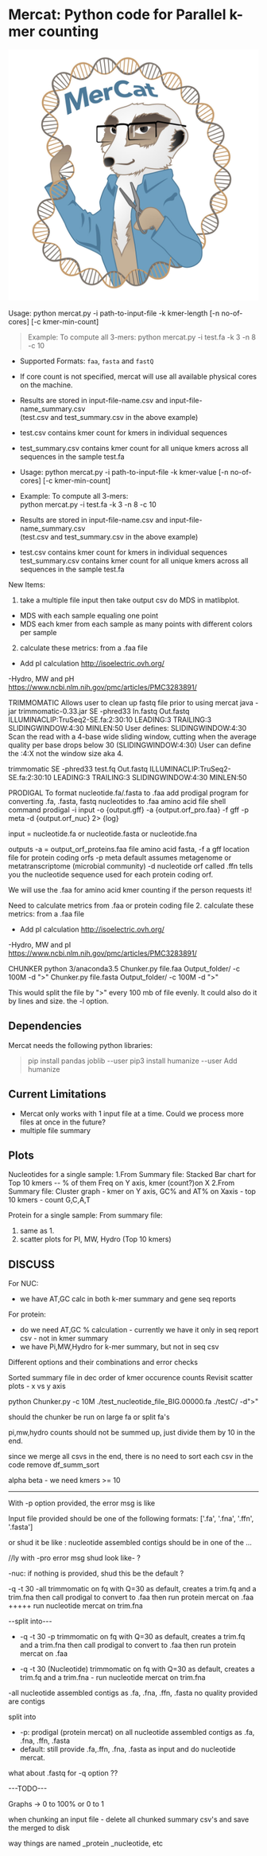 Mercat: Python code for Parallel k-mer counting
================================================

![GitHub Logo](mercat.jpg)

  
Usage: python mercat.py -i path-to-input-file -k kmer-length [-n no-of-cores] [-c kmer-min-count]
> Example: To compute all 3-mers:
            python mercat.py -i test.fa -k 3 -n 8 -c 10
            
- Supported Formats: `faa`, `fasta` and `fastQ`
- If core count is not specified, mercat will use all available physical cores on the machine.
- Results are stored in input-file-name.csv and input-file-name_summary.csv  
   (test.csv and test_summary.csv in the above example)  
- test.csv contains kmer count for kmers in individual sequences  
- test_summary.csv contains kmer count for all unique kmers across all sequences in the sample test.fa


- Usage: python mercat.py -i path-to-input-file -k kmer-value [-n no-of-cores] [-c kmer-min-count]  
- Example: To compute all 3-mers:  
            python mercat.py -i test.fa -k 3 -n 8 -c 10
- Results are stored in input-file-name.csv and input-file-name_summary.csv  
   (test.csv and test_summary.csv in the above example)
- test.csv contains kmer count for kmers in individual sequences  
   test_summary.csv contains kmer count for all unique kmers across all sequences in the sample test.fa 
   
   
   
New Items:
1. take a multiple file input then take output csv do MDS in matlibplot. 
 - MDS with each sample equaling one point
 - MDS each kmer from each sample as many points with different colors per sample 
2. calculate these metrics: from a .faa file
- Add pI calculation
http://isoelectric.ovh.org/

-Hydro, MW and pH
https://www.ncbi.nlm.nih.gov/pmc/articles/PMC3283891/


TRIMMOMATIC
Allows user to clean up fastq file prior to using mercat
java -jar trimmomatic-0.33.jar SE -phred33 In.fastq Out.fastq ILLUMINACLIP:TruSeq2-SE.fa:2:30:10 LEADING:3 TRAILING:3 SLIDINGWINDOW:4:30 MINLEN:50
User defines: 
SLIDINGWINDOW:4:30
Scan the read with a 4-base wide sliding window, cutting when the average quality per base drops below 30 (SLIDINGWINDOW:4:30)
User can define the :4:X not the window size aka 4. 

trimmomatic SE -phred33 test.fq Out.fastq ILLUMINACLIP:TruSeq2-SE.fa:2:30:10 LEADING:3 TRAILING:3 SLIDINGWINDOW:4:30 MINLEN:50

PRODIGAL
To format nucleotide.fa/.fasta to .faa
add prodigal program for converting .fa, .fasta, fastq nucleotides to .faa amino acid file
shell command 
prodigal -i input -o {output.gff} -a {output.orf_pro.faa} -f gff -p meta -d {output.orf_nuc} 2> {log}

input = nucleotide.fa or nucleotide.fasta or nucleotide.fna

outputs 
-a = output_orf_proteins.faa file amino acid fasta, 
-f a gff location file for protein coding orfs
-p meta default assumes metagenome or metatranscriptome (microbial community)
-d nucleotide orf called .ffn tells you the nucleotide sequence used for each protein coding orf. 

We will use the .faa for amino acid kmer counting if the person requests it!

Need to calculate metrics from .faa or protein coding file
2. calculate these metrics: from a .faa file
- Add pI calculation
http://isoelectric.ovh.org/

-Hydro, MW and pI
https://www.ncbi.nlm.nih.gov/pmc/articles/PMC3283891/


CHUNKER
python 3/anaconda3.5
Chunker.py file.faa Output_folder/ -c 100M -d ">"
Chunker.py file.fasta Output_folder/ -c 100M -d ">"

This would split the file by ">" every 100 mb of file evenly. It could also do it by lines and size. the -l option. 

Dependencies
------------
Mercat needs the following python libraries:   
> pip install pandas joblib --user
> pip3 install humanize --user
Add humanize 


Current Limitations
--------------------
- Mercat only works with 1 input file at a time. Could we process more files at once in the future?
- multiple file summary


Plots
----

Nucleotides for a single sample:
1.From Summary file: Stacked Bar chart for Top 10 kmers -- % of them Freq on Y axis, kmer (count?)on X
2.From Summary file: Cluster graph - kmer on Y axis, GC% and AT% on Xaxis - top 10 kmers - count G,C,A,T

Protein for a single sample:
From summary file:
1. same as 1. 
2. scatter plots for PI, MW, Hydro (Top 10 kmers)


DISCUSS
--------
For NUC:
 - we have AT,GC calc in both k-mer summary and gene seq reports

For protein: 
 - do we need AT,GC % calculation - currently we have it only in seq report csv - not in kmer summary
 - we have Pi,MW,Hydro for k-mer summary, but not in seq csv

Different options and their combinations and error checks

Sorted summary file in dec order of kmer occurence counts 
Revisit scatter plots - x vs y axis

python Chunker.py -c 10M ./test_nucleotide_file_BIG.00000.fa ./testC/ -d">"

should the chunker be run on large fa or split fa's

pi,mw,hydro counts should not be summed up, just divide them by 10 in the end.


since we merge all csvs in the end, there is no need to sort each csv in the code remove df_summ_sort

alpha beta - we need kmers >=  10


------------

With -p option provided, the error msg is like

 Input file provided should be one of the following formats: ['.fa', '.fna', '.ffn', '.fasta']

or shud it be like : nucleotide assembled contigs should be in one of the ...

//ly with -pro error msg shud look like- ?


-nuc: if nothing is provided, shud this be the default ?


-q -t 30 -all trimmomatic on fq with Q=30 as default, 
creates a trim.fq and a trim.fna then call prodigal to 
convert to .faa then run protein mercat on .faa +++++ run nucleotide mercat on trim.fna

--split into---  

-  -q -t 30 -p trimmomatic on fq with Q=30 as default, creates a trim.fq and a trim.fna 
 then call prodigal to convert to .faa then run protein mercat on .faa

- -q -t 30 (Nucleotide) trimmomatic on fq with Q=30 as default, creates a trim.fq and a trim.fna - 
 run nucleotide mercat on trim.fna  


-all nucleotide assembled contigs as .fa, .fna, .ffn, .fasta no quality provided are contigs

split into 

- -p: prodigal (protein mercat) on all nucleotide assembled contigs as .fa, .fna, .ffn, .fasta 
- default: still provide .fa,.ffn, .fna, .fasta as input and do nucleotide mercat. 

what about .fastq for -q option ??


---TODO---

Graphs -> 0 to 100% or 0 to 1

when chunking an input file - delete all chunked summary csv's and save the merged to disk

way things are named _protein _nucleotide, etc
